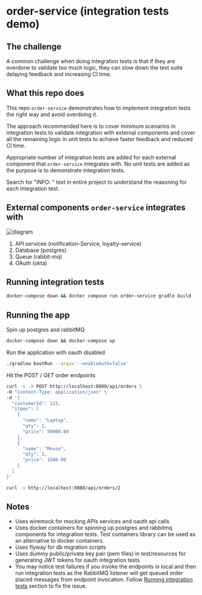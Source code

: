# order-service (integration tests demo)

## The challenge
A common challenge when doing integration tests is that if they are overdone to validate too much logic, they can slow down the test suite delaying feedback and increasing CI time. 

## What this repo does
This repo `order-service` demonstrates how to implement integration tests the right way and avoid overdoing it.

The approach recommended here is to cover minimum scenarios in integration tests to validate integration with external components and cover all the remaining logic in unit tests to achieve faster feedback and reduced CI time.

Appropriate number of integration tests are added for each external component that `order-service` integrates with. No unit tests are added as the purpose is to demonstrate integration tests.

Search for "INFO: " text in entire project to understand the reasoning for each integration test.

## External components `order-service` integrates with
![diagram](./integration-tests.jpg)
1. API services (notification-Service, loyalty-service)
2. Database (postgres)
3. Queue (rabbit-mq)
4. OAuth (okta)

## Running integration tests
```bash
docker-compose down && docker compose run order-service gradle build
```

## Running the app
Spin up postgres and rabbitMQ
```bash
docker-compose down && docker-compose up
```
Run the application with oauth disabled
```bash
./gradlew bootRun --args='--enableAuth=false'
```
Hit the POST / GET order endpoints
```bash
curl -v -X POST http://localhost:8080/api/orders \ 
-H "Content-Type: application/json" \
-d '{
  "customerId": 123,
  "items": [
    {
      "name": "Laptop",
      "qty": 1,
      "price": 50000.00
    },
    {
      "name": "Mouse",
      "qty": 2,
      "price": 1500.00
    }
  ]
}'
```
```bash
curl -v http://localhost:8080/api/orders/2
```

## Notes
- Uses wiremock for mocking APIs services and oauth api calls
- Uses docker containers for spinning up postgres and rabbitmq components for integration tests. Test containers library can be used as an alternative to docker containers.
- Uses flyway for db migration scripts
- Uses dummy public/private key pair (pem files) in test/resources for generating JWT tokens for oauth integration tests
- You may notice test failures if you invoke the endpoints in local and then run integration tests as the RabbitMQ listener will get queued order placed messages from endpoint invocation. Follow [Running integration tests](#running-integration-tests) section to fix the issue. 